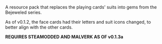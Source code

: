 A resource pack that replaces the playing cards' suits into gems from the Bejeweled series.  

As of v0.1.2, the face cards had their letters and suit icons changed, to better align with the other cards.

**REQUIRES STEAMODDED AND MALVERK AS OF v0.1.3a**
